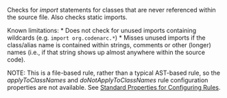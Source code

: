 Checks for *import* statements for classes that are never referenced
within the source file. Also checks static imports.

Known limitations: \* Does not check for unused imports containing
wildcards (e.g. `import org.codenarc.*`) \* Misses unused imports if the
class/alias name is contained within strings, comments or other (longer)
names (i.e., if that string shows up almost anywhere within the source
code).

NOTE: This is a file-based rule, rather than a typical AST-based rule,
so the *applyToClassNames* and *doNotApplyToClassNames* rule
configuration properties are not available. See [Standard Properties for
Configuring
Rules](./codenarc-configuring-rules.html#standard-properties-for-configuring-rules).
